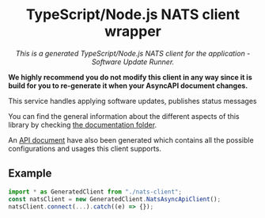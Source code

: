 
<h1 align="center">TypeScript/Node.js NATS client wrapper</h1>
<p align="center">
  <em>This is a generated TypeScript/Node.js NATS client for the application - Software Update Runner.</em>
</p>

**We highly recommend you do not modify this client in any way since it is build for you to re-generate it when your AsyncAPI document changes.** 

This service handles applying software updates, publishes status messages

You can find the general information about the different aspects of this library by checking [the documentation folder](./docs/general.md).

An [API document](./API.md) have also been generated which contains all the possible configurations and usages this client supports.

## Example
```ts
import * as GeneratedClient from "./nats-client";
const natsClient = new GeneratedClient.NatsAsyncApiClient();
natsClient.connect(...).catch((e) => {});
```


    